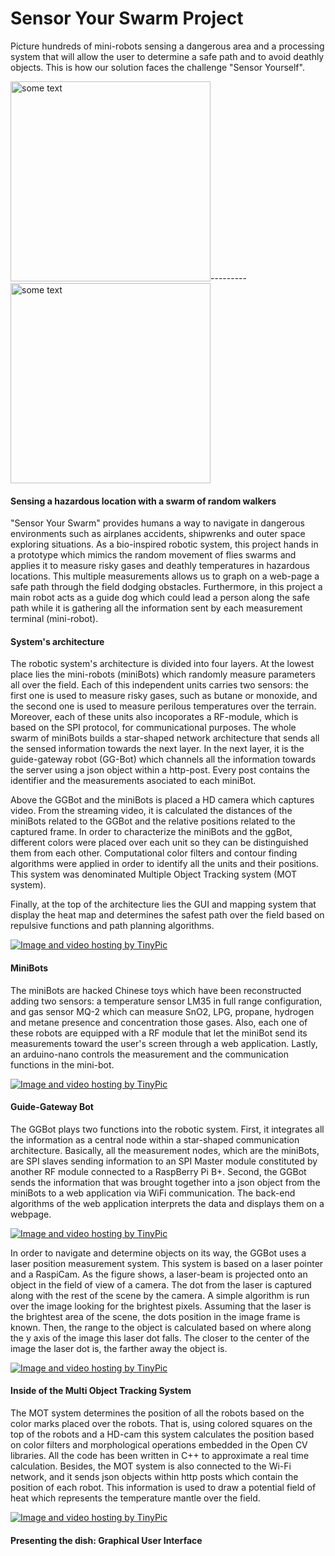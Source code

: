 # Sensor Your Swarm Project

<p>Picture hundreds of mini-robots sensing a dangerous area and a processing system that will allow the user to determine a safe path and to avoid deathly objects. This is how our solution faces the challenge "Sensor Yourself".</p>

<IMG SRC="http://i.dailymail.co.uk/i/pix/2011/08/23/article-0-02D26216000005DC-732_468x375.jpg" ALT="some text" WIDTH=320 HEIGHT=320>---------<IMG SRC="http://groups.csail.mit.edu/drl/BoeingPages/ResearchProblems/whole-swarm-from-above.jpg" ALT="some text" WIDTH=320 HEIGHT=320>

<h4>Sensing a hazardous location with a swarm of random walkers</h4>

<p>"Sensor Your Swarm" provides humans a way to navigate in dangerous environments such as airplanes accidents, shipwrenks and outer space exploring situations. As a bio-inspired robotic system, this project hands in a prototype which mimics the random movement of flies swarms and applies it to measure risky gases and deathly temperatures in hazardous locations. This multiple measurements allows us to graph on a web-page a safe path through the field dodging obstacles. Furthermore, in this project a main robot acts as a guide dog which could lead a person along the safe path while it is gathering all the information sent by each measurement terminal (mini-robot).</p>

<h4>System's architecture</h4>

<p>The robotic system's architecture is divided into four layers. At the lowest place lies the mini-robots (miniBots) which randomly measure parameters all over the field. Each of this independent units carries two sensors: the first one is used to measure risky gases, such as butane or monoxide, and the second one is used to measure perilous temperatures over the terrain. Moreover, each of these units also incoporates a RF-module, which is based on the SPI protocol, for communicational purposes. The whole swarm of miniBots builds a star-shaped network architecture that sends all the sensed information towards the next layer. In the next layer, it is the guide-gateway robot (GG-Bot) which channels all the information towards the server using a json object within a http-post. Every post contains the identifier and the measurements asociated to each miniBot.</p>

<p>Above the GGBot and the miniBots is placed a HD camera which captures video. From the streaming video, it is calculated the distances of the miniBots related to the GGBot and the relative positions related to the captured frame. In order to characterize the miniBots and the ggBot, different colors were placed over each unit so they can be distinguished them from each other. Computational color filters and contour finding algorithms were applied in order to identify all the units and their positions. This system was denominated Multiple Object Tracking system (MOT system). 

<p>Finally, at the top of the architecture lies the GUI and mapping system that display the heat map and determines the safest path over the field based on repulsive functions and path planning algorithms.</p>

<a href="http://es.tinypic.com?ref=25jcsco" target="_blank"><img src="http://i57.tinypic.com/25jcsco.jpg" border="0" alt="Image and video hosting by TinyPic"></a>

<h4>MiniBots</h4>
<p>The miniBots are hacked Chinese toys which have been reconstructed adding two sensors: a temperature sensor LM35 in full range configuration, and gas sensor MQ-2 which can measure SnO2, LPG, propane, hydrogen and metane presence and concentration those gases. Also, each one of these robots are equipped with a RF module that let the miniBot send its measurements toward the user's screen through a web application. Lastly, an arduino-nano controls the measurement and the communication functions in the mini-bot.</p>

<a href="http://es.tinypic.com?ref=fu49id" target="_blank"><img src="http://i59.tinypic.com/fu49id.png" border="0" alt="Image and video hosting by TinyPic"></a>

<h4>Guide-Gateway Bot</h4>
<p>The GGBot plays two functions into the robotic system. First, it integrates all the information as a central node within a star-shaped communication architecture. Basically, all the measurement nodes, which are the miniBots, are SPI slaves sending information to an SPI Master module constituted by another RF module connected to a RaspBerry Pi B+. Second, the GGBot sends the information that was brought together into a json object from the miniBots to a web application via WiFi communication. The back-end algorithms of the web application interprets the data and displays them on a webpage.</p>

<a href="http://es.tinypic.com?ref=2nk6fc6" target="_blank"><img src="http://i59.tinypic.com/2nk6fc6.png" border="0" alt="Image and video hosting by TinyPic"></a>

<p>In order to navigate and determine objects on its way, the GGBot uses a laser position measurement system. This system is based on a laser pointer and a RaspiCam. As the figure shows, a laser-beam is projected onto an object in the field of view of a camera. The dot from the laser is captured along with the rest of the scene by the camera. A simple algorithm is run over the image looking for the brightest pixels. Assuming that the laser is the brightest area of the scene, the dots position in the image frame is known. Then, the range to the object is calculated based on where along the y axis of the image this laser dot falls. The closer to the center of the image the laser dot is, the farther away the object is.</p>

<a href="http://es.tinypic.com?ref=23kxhyg" target="_blank"><img src="http://i61.tinypic.com/23kxhyg.jpg" border="0" alt="Image and video hosting by TinyPic"></a>

<h4>Inside of the Multi Object Tracking System</h4>
<p>The MOT system determines the position of all the robots based on the color marks placed over the robots. That is, using colored squares on the top of the robots and a HD-cam this system calculates the position based on color filters and morphological operations embedded in the Open CV libraries. All the code has been written in C++ to approximate a real time calculation. Besides, the MOT system is also connected to the Wi-Fi network, and it sends json objects within http posts which contain the position of each robot. This information is used to draw a potential field of heat which represents the temperature mantle over the field.</p>

<a href="http://es.tinypic.com?ref=nodlag" target="_blank"><img src="http://i59.tinypic.com/nodlag.jpg" border="0" alt="Image and video hosting by TinyPic"></a>

<h4>Presenting the dish: Graphical User Interface</h4>


